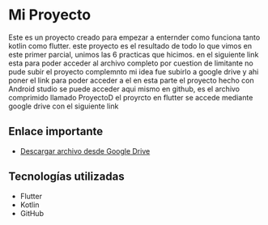 # Mi Proyecto
Este es un proyecto creado para empezar a enternder como funciona tanto kotlin como flutter.
este proyecto es el resultado de todo lo que vimos en este primer parcial, unimos las 6 practicas que hicimos.
en el siguiente link esta para poder acceder al archivo completo por cuestion de limitante no pude subir el proyecto complemnto 
mi idea fue subirlo a google drive y ahi poner el link para poder acceder a el
en esta parte el proyecto hecho con Android studio se puede acceder aqui mismo en github, es el archivo comprimido llamado ProyectoD
el proyrcto en flutter se accede mediante google drive con el siguiente link

## Enlace importante
- [Descargar archivo desde Google Drive](https://drive.google.com/file/d/1LJcAy4UoV7YuZE1tC6vVeS4DYyqzdZJ4/view?usp=drive_link)

## Tecnologías utilizadas
- Flutter
- Kotlin
- GitHub
